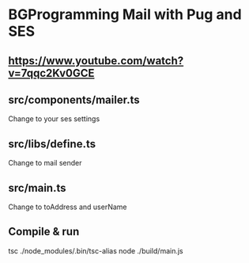 # BGProgramming Mail with Pug and SES

## https://www.youtube.com/watch?v=7qqc2Kv0GCE

## src/components/mailer.ts
Change to your ses settings

## src/libs/define.ts
Change to mail sender

## src/main.ts
Change to toAddress and userName

## Compile & run
tsc
./node_modules/.bin/tsc-alias
node ./build/main.js


